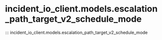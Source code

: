 # incident_io_client.models.escalation_path_target_v2_schedule_mode

::: incident_io_client.models.escalation_path_target_v2_schedule_mode
